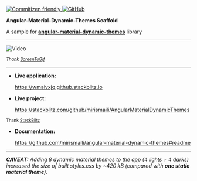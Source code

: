 <p dir="auto">
    <a href="http://commitizen.github.io/cz-cli/">
        <img alt="Commitizen friendly" src="https://img.shields.io/badge/commitizen-friendly-brightgreen.svg">
    </a>
    <a href="https://github.com/mirismaili/AngularMaterialDynamicThemes/blob/master/LICENSE">
        <img alt="GitHub" src="https://img.shields.io/github/license/mirismaili/AngularMaterialDynamicThemes.svg">
    </a>
</p>

**Angular-Material-Dynamic-Themes Scaffold**

A sample for [**angular-material-dynamic-themes**](https://github.com/mirismaili/angular-material-dynamic-themes#readme) library

***

![Video](https://raw.githubusercontent.com/mirismaili/AngularMaterialDynamicThemes/572b07011fd8f00c9444ada23be3f6105ea66901/res/preview.gif "Video")

<sup>*Thank [ScreenToGif](https://www.screentogif.com/)*</sup>

***

- **Live application:**

    https://wmaivxjq.github.stackblitz.io

- **Live project:**

    https://stackblitz.com/github/mirismaili/AngularMaterialDynamicThemes

<sup>Thank [StackBlitz](https://stackblitz.com/)</sup>

- **Documentation:**

    https://github.com/mirismaili/angular-material-dynamic-themes#readme

***

***CAVEAT:** Adding 8 dynamic material themes to the app (4 lights + 4 darks) increased the size of built styles.css by ~420 kB (compared with **one static material theme**).*
